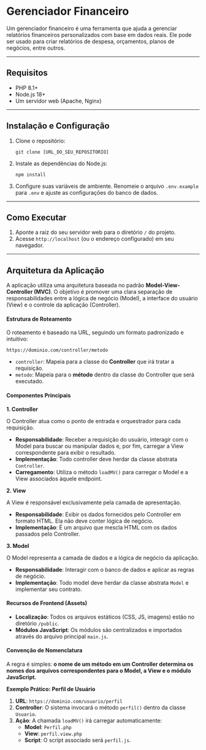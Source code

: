 # Gerenciador Financeiro

Um gerenciador financeiro é uma ferramenta que ajuda a gerenciar relatórios financeiros personalizados com base em dados reais. Ele pode ser usado para criar relatórios de despesa, orçamentos, planos de negócios, entre outros.

---

## Requisitos

*   PHP 8.1+
*   Node.js 18+
*   Um servidor web (Apache, Nginx)

---

## Instalação e Configuração

1.  Clone o repositório:
    ```
    git clone [URL_DO_SEU_REPOSITORIO]
    ```
2.  Instale as dependências do Node.js:
    ```
    npm install
    ```
3.  Configure suas variáveis de ambiente. Renomeie o arquivo `.env.example` para `.env` e ajuste as configurações do banco de dados.

---

## Como Executar

1.  Aponte a raiz do seu servidor web para o diretório `/` do projeto.
2.  Acesse `http://localhost` (ou o endereço configurado) em seu navegador.

---

## Arquitetura da Aplicação

A aplicação utiliza uma arquitetura baseada no padrão **Model-View-Controller (MVC)**. O objetivo é promover uma clara separação de responsabilidades entre a lógica de negócio (Model), a interface do usuário (View) e o controle da aplicação (Controller).

#### **Estrutura de Roteamento**

O roteamento é baseado na URL, seguindo um formato padronizado e intuitivo:

`https://dominio.com/controller/metodo`

*   `controller`: Mapeia para a classe do **Controller** que irá tratar a requisição.
*   `metodo`: Mapeia para o **método** dentro da classe do Controller que será executado.

#### **Componentes Principais**

**1. Controller**

O Controller atua como o ponto de entrada e orquestrador para cada requisição.

*   **Responsabilidade**: Receber a requisição do usuário, interagir com o Model para buscar ou manipular dados e, por fim, carregar a View correspondente para exibir o resultado.
*   **Implementação**: Todo controller deve herdar da classe abstrata `Controller`.
*   **Carregamento**: Utiliza o método `loadMV()` para carregar o Model e a View associados àquele endpoint.

**2. View**

A View é responsável exclusivamente pela camada de apresentação.

*   **Responsabilidade**: Exibir os dados fornecidos pelo Controller em formato HTML. Ela não deve conter lógica de negócio.
*   **Implementação**: É um arquivo que mescla HTML com os dados passados pelo Controller.

**3. Model**

O Model representa a camada de dados e a lógica de negócio da aplicação.

*   **Responsabilidade**: Interagir com o banco de dados e aplicar as regras de negócio.
*   **Implementação**: Todo model deve herdar da classe abstrata `Model` e implementar seu contrato.

#### **Recursos de Frontend (Assets)**

*   **Localização**: Todos os arquivos estáticos (CSS, JS, imagens) estão no diretório `/public`.
*   **Módulos JavaScript**: Os módulos são centralizados e importados através do arquivo principal `main.js`.

#### **Convenção de Nomenclatura**

A regra é simples: **o nome de um método em um Controller determina os nomes dos arquivos correspondentes para o Model, a View e o módulo JavaScript.**

**Exemplo Prático: Perfil de Usuário**

1.  **URL**: `https://dominio.com/usuario/perfil`
2.  **Controller**: O sistema invocará o método `perfil()` dentro da classe `Usuario`.
3.  **Ação**: A chamada `loadMV()` irá carregar automaticamente:
    *   **Model**: `Perfil.php`
    *   **View**: `perfil.view.php`
    *   **Script**: O script associado será `perfil.js`.